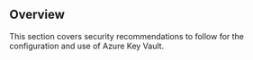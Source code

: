 ## Overview

This section covers security recommendations to follow for the configuration and use of Azure Key Vault.
